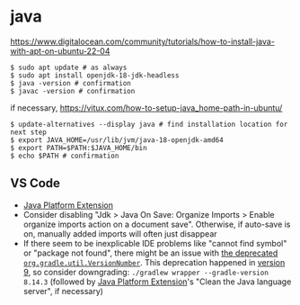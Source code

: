 # java

https://www.digitalocean.com/community/tutorials/how-to-install-java-with-apt-on-ubuntu-22-04
```
$ sudo apt update # as always
$ sudo apt install openjdk-18-jdk-headless
$ java -version # confirmation
$ javac -version # confirmation
```

if necessary, https://vitux.com/how-to-setup-java_home-path-in-ubuntu/
```
$ update-alternatives --display java # find installation location for next step
$ export JAVA_HOME=/usr/lib/jvm/java-18-openjdk-amd64
$ export PATH=$PATH:$JAVA_HOME/bin
$ echo $PATH # confirmation
```

## VS Code
- [Java Platform Extension](https://marketplace.visualstudio.com/items?itemName=Oracle.oracle-java)
- Consider disabling "Jdk > Java On Save: Organize Imports > Enable organize imports action on a document save". Otherwise, if auto-save is on, manually added imports will often just disappear
- If there seem to be inexplicable IDE problems like "cannot find symbol" or "package not found", there might be an issue with [the deprecated `org.gradle.util.VersionNumber`](https://github.com/gradle/gradle/issues/34546). This deprecation happened in [version 9](https://gradle.org/releases/), so consider downgrading:
  `./gradlew wrapper --gradle-version 8.14.3`
  (followed by [Java Platform Extension](https://marketplace.visualstudio.com/items?itemName=Oracle.oracle-java)'s "Clean the Java language server", if necessary)
